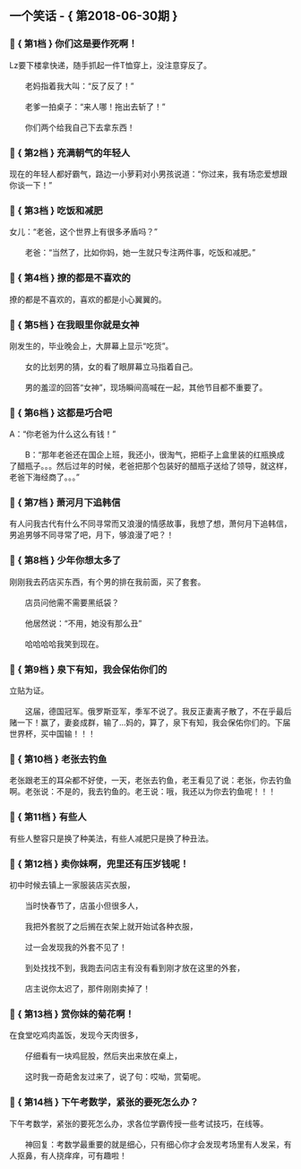 ## 一个笑话 - { 第2018-06-30期 }
</hr>

### :jack_o_lantern: { 第1档 } 你们这是要作死啊！
Lz要下楼拿快递，随手抓起一件T恤穿上，没注意穿反了。<br/><br/>　　老妈指着我大叫：“反了反了！”<br/><br/>　　老爹一拍桌子：“来人哪！拖出去斩了！”<br/><br/>　　你们两个给我自己下去拿东西！


### :jack_o_lantern: { 第2档 } 充满朝气的年轻人
现在的年轻人都好霸气，路边一小萝莉对小男孩说道：“你过来，我有场恋爱想跟你谈一下！”


### :jack_o_lantern: { 第3档 } 吃饭和减肥
女儿：“老爸，这个世界上有很多矛盾吗？”<br/><br/>　　老爸：“当然了，比如你妈，她一生就只专注两件事，吃饭和减肥。”


### :jack_o_lantern: { 第4档 } 撩的都是不喜欢的
撩的都是不喜欢的，喜欢的都是小心翼翼的。


### :jack_o_lantern: { 第5档 } 在我眼里你就是女神
刚发生的，毕业晚会上，大屏幕上显示“吃货”。<br/><br/>　　女的比划男的猜，女的看了眼屏幕立马指着自己。<br/><br/>　　男的羞涩的回答“女神”，现场瞬间高喊在一起，其他节目都不重要了。


### :jack_o_lantern: { 第6档 } 这都是巧合吧
A：“你老爸为什么这么有钱！”<br/><br/>　　B：“那年老爸还在国企上班，我还小，很淘气，把柜子上盒里装的红瓶换成了醋瓶子。。。然后过年的时候，老爸把那个包装好的醋瓶子送给了领导，就这样，老爸下海经商了。。。”


### :jack_o_lantern: { 第7档 } 萧河月下追韩信
有人问我古代有什么不同寻常而又浪漫的情感故事，我想了想，萧何月下追韩信，男追男够不同寻常了吧，月下，够浪漫了吧？！


### :jack_o_lantern: { 第8档 } 少年你想太多了
刚刚我去药店买东西，有个男的排在我前面，买了套套。<br/><br/>　　店员问他需不需要黑纸袋？<br/><br/>　　他居然说：“不用，她没有那么丑”<br/><br/>　　哈哈哈哈我笑到现在。


### :jack_o_lantern: { 第9档 } 泉下有知，我会保佑你们的
立贴为证。<br/><br/>　　这届，德国冠军。俄罗斯亚军，季军不说了。我反正妻离子散了，不在乎最后赌一下！赢了，妻妾成群，输了...妈的，算了，泉下有知，我会保佑你们的。下届世界杯，买中国输！！！


### :jack_o_lantern: { 第10档 } 老张去钓鱼
老张跟老王的耳朵都不好使，一天，老张去钓鱼，老王看见了说：老张，你去钓鱼啊。老张说：不是的，我去钓鱼的。老王说：哦，我还以为你去钓鱼呢！！！


### :jack_o_lantern: { 第11档 } 有些人
有些人整容只是换了种美法，有些人减肥只是换了种丑法。


### :jack_o_lantern: { 第12档 } 卖你妹啊，兜里还有压岁钱呢！
初中时候去镇上一家服装店买衣服，<br/><br/>　　当时快春节了，店虽小但很多人，<br/><br/>　　我把外套脱了之后搁在衣架上就开始试各种衣服，<br/><br/>　　过一会发现我的外套不见了！<br/><br/>　　到处找找不到，我跑去问店主有没有看到刚才放在这里的外套，<br/><br/>　　店主说你太迟了，那件刚刚卖掉了！


### :jack_o_lantern: { 第13档 } 赏你妹的菊花啊！
在食堂吃鸡肉盖饭，发现今天肉很多，<br/><br/>　　仔细看有一块鸡屁股，然后夹出来放在桌上，<br/><br/>　　这时我一奇葩舍友过来了，说了句：哎呦，赏菊呢。


### :jack_o_lantern: { 第14档 } 下午考数学，紧张的要死怎么办？
下午考数学，紧张的要死怎么办，求各位学霸传授一些考试技巧，在线等。<br/><br/>　　神回复：考数学最重要的就是细心，只有细心你才会发现考场里有人发呆，有人抠鼻，有人挠痒痒，可有趣啦！

